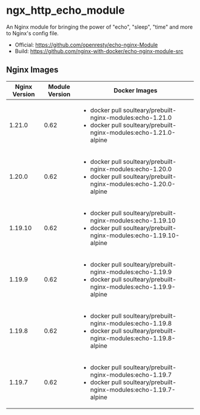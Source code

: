 # ngx_http_echo_module

An Nginx module for bringing the power of "echo", "sleep", "time" and more to Nginx's config file.

- Official: https://github.com/openresty/echo-nginx-Module
- Build: https://github.com/nginx-with-docker/echo-nginx-module-src
## Nginx Images

<table>
    <thead>
        <tr>
            <th>Nginx Version</th>
            <th>Module Version</th>
            <th>Docker Images</th>
        </tr>
    </thead>
    <tbody>
        <tr>
            <td>1.21.0</td>
            <td>0.62</td>
            <td><ul>
                <li>docker pull soulteary/prebuilt-nginx-modules:echo-1.21.0</li>
                <li>docker pull soulteary/prebuilt-nginx-modules:echo-1.21.0-alpine</li>
            </ul></td>
        </tr>
        <tr>
            <td>1.20.0</td>
            <td>0.62</td>
            <td><ul>
                <li>docker pull soulteary/prebuilt-nginx-modules:echo-1.20.0</li>
                <li>docker pull soulteary/prebuilt-nginx-modules:echo-1.20.0-alpine</li>
            </ul></td>
        </tr>
        <tr>
            <td>1.19.10</td>
            <td>0.62</td>
            <td><ul>
                <li>docker pull soulteary/prebuilt-nginx-modules:echo-1.19.10</li>
                <li>docker pull soulteary/prebuilt-nginx-modules:echo-1.19.10-alpine</li>
            </ul></td>
        </tr>
        <tr>
            <td>1.19.9</td>
            <td>0.62</td>
            <td><ul>
                <li>docker pull soulteary/prebuilt-nginx-modules:echo-1.19.9</li>
                <li>docker pull soulteary/prebuilt-nginx-modules:echo-1.19.9-alpine</li>
            </ul></td>
        </tr>
        <tr>
            <td>1.19.8</td>
            <td>0.62</td>
            <td><ul>
                <li>docker pull soulteary/prebuilt-nginx-modules:echo-1.19.8</li>
                <li>docker pull soulteary/prebuilt-nginx-modules:echo-1.19.8-alpine</li>
            </ul></td>
        </tr>
        <tr>
            <td>1.19.7</td>
            <td>0.62</td>
            <td><ul>
                <li>docker pull soulteary/prebuilt-nginx-modules:echo-1.19.7</li>
                <li>docker pull soulteary/prebuilt-nginx-modules:echo-1.19.7-alpine</li>
            </ul></td>
        </tr>
    </tbody>
</table>

